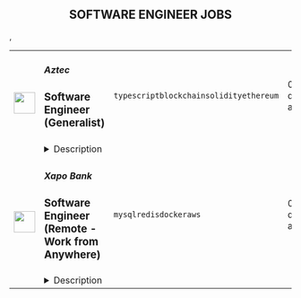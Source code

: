 <div align="center"><h2>SOFTWARE ENGINEER JOBS</h2></div><table><tr>
                <td width="100" height="100" rowspan="2">
                    <img src="https://avatars.githubusercontent.com/u/45291733?s=200&v=4" width="38px" height="auto">
                </td>
                <td width="300">
                    <h5>Aztec</h5>
                    <h3>Software Engineer (Generalist)</h3>
                </td>
                <td width="300">
                    <code>typescript</code><code>blockchain</code><code>solidity</code><code>ethereum</code>
                </td>
                <td width="200">
                <text>0 days ago</text>
                </td>
                <td width="100" rowspan="2">
                <a href="https://www.realworkfromanywhere.com/jobs/software-engineer-generalist-aztec-1947" align="right" target="_blank">Apply</a>
                </td>
            </tr>
            <tr>
                <td colspan="3">
                <details><summary>Description</summary>
                &lt;div class=&quot;content-intro&quot;&gt;&lt;h4&gt;&lt;strong&gt;About Aztec&lt;/strong&gt;&lt;/h4&gt;
&lt;p&gt;At Aztec, our goal is to add privacy to Ethereum.&lt;/p&gt;
&lt;p&gt;In the current public blockchain paradigm, users and entities unknowingly broadcast data in the public, compromising privacy and security to get trustlessness.&lt;/p&gt;
&lt;p&gt;Not only are unencrypted blockchains inherently privacy-exposing, they require significant redundancy to compute and verify the legitimacy of transactions.&lt;/p&gt;
&lt;p&gt;Implementing scalable encryption in a public blockchain paradigm requires cutting-edge math and engineering. Thankfully, our team of scientists and engineers invented Plonk, the industry-standard zkSNARK, and Noir, the universal language of zero knowledge.&lt;/p&gt;
&lt;p&gt;Now, we’re building a first of its kind Layer 2 with private smart contracts. This requires new cryptographic primitives, a zero-knowledge DSL for writing contracts, a privacy-friendly execution environment, a carefully designed set of circuits that prove the validity of the chain to L1, a decentralized block-building and proving mechanism, and a top-tier user and developer experience. And it’s now time to bring it to market.&lt;/p&gt;
&lt;p&gt;We’ve raised $125 million from industry-leading investors including a16z crypto, Paradigm, Variant, Consensys, and a_capital, and we’re growing quickly.&lt;/p&gt;&lt;/div&gt;&lt;h3&gt;&lt;strong&gt;What You’ll Do&lt;/strong&gt;&lt;/h3&gt;
&lt;p&gt;We’re looking for entrepreneurial, impact-driven engineers who thrive in fast-paced environments and want to be at the forefront of privacy-first decentralized applications. You’ll be part of a highly collaborative team working on the client-side stack that powers Aztec&#39;s zero-knowledge execution environment.&lt;/p&gt;
&lt;p&gt;You will:&lt;/p&gt;
&lt;ul&gt;
&lt;li&gt;&lt;strong&gt;Design and build tools &amp;amp; SDKs&lt;/strong&gt; that enable developers to build powerful, privacy-preserving dApps on Aztec.&lt;/li&gt;
&lt;li&gt;&lt;strong&gt;Develop a secure client-side execution environment&lt;/strong&gt;, used by wallets and applications to produce and handle encrypted transactions.&lt;/li&gt;
&lt;li&gt;&lt;strong&gt;Architect reusable patterns and libraries&lt;/strong&gt; for writing auditable and verifiable Aztec smart contracts.&lt;/li&gt;
&lt;li&gt;&lt;strong&gt;Collaborate cross-functionally&lt;/strong&gt; with protocol, cryptography, and product teams to build end-to-end privacy-preserving applications.&lt;/li&gt;
&lt;li&gt;&lt;strong&gt;Refactor, document, and test&lt;/strong&gt; existing code for maintainability, performance, and correctness.&lt;/li&gt;
&lt;li&gt;&lt;strong&gt;Identify and reduce technical debt&lt;/strong&gt;, while continuously improving architecture and developer ergonomics.&lt;/li&gt;
&lt;/ul&gt;
&lt;h3&gt;&lt;strong&gt;What We’re Looking For&lt;/strong&gt;&lt;/h3&gt;
&lt;ul&gt;
&lt;li&gt;3+ years of professional software engineering experience in blockchain or cryptography-related systems.&lt;/li&gt;
&lt;li&gt;Deep proficiency in &lt;strong&gt;TypeScript&lt;/strong&gt;, with strong software architecture and API design skills.&lt;/li&gt;
&lt;li&gt;Working knowledge of system-level concerns such as performance tuning, memory management, and secure data handling.&lt;/li&gt;
&lt;li&gt;Able to provide thoughtful code reviews and mentor other engineers.&lt;/li&gt;
&lt;li&gt;Comfortable working autonomously and asynchronously within a distributed team.&lt;/li&gt;
&lt;li&gt;Located in or able to work within &lt;strong&gt;GMT to EST time zones&lt;/strong&gt;.&lt;/li&gt;
&lt;/ul&gt;
&lt;h3&gt;&lt;strong&gt;Bonus Points&lt;/strong&gt;&lt;/h3&gt;
&lt;ul&gt;
&lt;li&gt;Experience with &lt;strong&gt;Rust&lt;/strong&gt;, &lt;strong&gt;Solidity&lt;/strong&gt;, or other smart contract languages.&lt;/li&gt;
&lt;li&gt;Contributions to open source projects, especially in the Web3 or cryptography space.&lt;/li&gt;
&lt;li&gt;Familiarity with zk systems like ZCash or other privacy-preserving protocols.&lt;/li&gt;
&lt;li&gt;Exposure to modern web development frameworks and tooling.&lt;/li&gt;
&lt;li&gt;Passion for zero-knowledge cryptography and its role in reshaping the internet.&lt;/li&gt;
&lt;/ul&gt;
&lt;h3&gt;&lt;strong&gt;What We Offer&lt;/strong&gt;&lt;/h3&gt;
&lt;ul&gt;
&lt;li&gt;Flexible, &lt;strong&gt;remote-first culture&lt;/strong&gt; with HQ in London.&lt;/li&gt;
&lt;li&gt;Competitive salary + &lt;strong&gt;equity/token options&lt;/strong&gt;.&lt;/li&gt;
&lt;li&gt;&lt;strong&gt;25 days annual leave&lt;/strong&gt; + bank holidays.&lt;/li&gt;
&lt;li&gt;&lt;strong&gt;Health, dental, and retirement benefits&lt;/strong&gt; (based on location).&lt;/li&gt;
&lt;li&gt;&lt;strong&gt;Quarterly offsites&lt;/strong&gt; for team collaboration and bonding.&lt;/li&gt;
&lt;li&gt;&lt;strong&gt;Conference and learning budget&lt;/strong&gt; for continual professional development.&lt;/li&gt;
&lt;li&gt;A chance to work on &lt;strong&gt;truly cutting-edge zero-knowledge infrastructure&lt;/strong&gt; with some of the best minds in the field.&lt;/li&gt;
&lt;/ul&gt;&lt;div class=&quot;content-conclusion&quot;&gt;&lt;p&gt;Aztec Labs is an equal opportunity employer and we value creativity, diversity, and intellectual curiosity. If you&#39;re passionate about leveraging your creative talents to make a real-world impact, and if you want to be part of a team that&#39;s shaping the future of digital privacy, then we would love to hear from you.&lt;/p&gt;&lt;/div&gt;
                </details>
                </td>
            </tr>,<tr>
                <td width="100" height="100" rowspan="2">
                    <img src="https://avatars.githubusercontent.com/u/6930305?s=200&v=4" width="38px" height="auto">
                </td>
                <td width="300">
                    <h5>Xapo Bank</h5>
                    <h3>Software Engineer (Remote - Work from Anywhere)</h3>
                </td>
                <td width="300">
                    <code>mysql</code><code>redis</code><code>docker</code><code>aws</code>
                </td>
                <td width="200">
                <text>0 days ago</text>
                </td>
                <td width="100" rowspan="2">
                <a href="https://www.realworkfromanywhere.com/jobs/software-engineer-remote-work-from-anywhere-xapo-bank-6290" align="right" target="_blank">Apply</a>
                </td>
            </tr>
            <tr>
                <td colspan="3">
                <details><summary>Description</summary>
                &lt;div class=&quot;content-intro&quot;&gt;&lt;p style=&quot;text-align: left;&quot;&gt;&lt;span style=&quot;font-weight: 900;&quot;&gt;Work from anywhere, impact everywhere&amp;nbsp;&lt;/span&gt;&lt;/p&gt;
&lt;p&gt;Diversity is at the heart of who we are at Xapo Bank. We’re a fully distributed team of over 180 Xapiens that work remotely from 40+ countries around the world.&amp;nbsp;&lt;/p&gt;
&lt;p&gt;Our beginning: A world that enjoys economic freedom and wealth protection, no matter where you live or who is running your country.&lt;/p&gt;
&lt;p&gt;To achieve that, we search the world for the best people for the job. We work hard, think globally, and inspire each other to learn and grow. We are committed to changing the way things are done.&lt;/p&gt;
&lt;p&gt;&amp;nbsp;&lt;/p&gt;
&lt;p&gt;&lt;strong&gt;Risk is inherent in all of our business activities and managing risk well is the responsibility of every Xapien. Sound risk management enables us to serve our customers and deliver value for our shareholders, and helps make Xapo a great place to work.&lt;/strong&gt;&lt;/p&gt;
&lt;p&gt;&amp;nbsp;&lt;/p&gt;
&lt;p style=&quot;text-align: left;&quot;&gt;&lt;em&gt;&lt;span style=&quot;font-weight: 500;&quot;&gt;Although we are headquartered in Gibraltar, this is a full time, 100% remote position&amp;nbsp;&lt;br&gt;&lt;/span&gt;&lt;/em&gt;&lt;em&gt;&lt;span style=&quot;font-weight: 500;&quot;&gt;Work from anywhere!&lt;/span&gt;&lt;/em&gt;&lt;/p&gt;
&lt;p style=&quot;text-align: left;&quot;&gt;&amp;nbsp;&lt;/p&gt;&lt;/div&gt;&lt;p&gt;&lt;strong&gt;&lt;em&gt;Position overview&lt;/em&gt;&lt;/strong&gt;&lt;/p&gt;
&lt;p&gt;We’re looking for a Software Engineer to join our engineering function. At Xapo, we are building truly cross-functional teams with full ownership of design, architecture, building, testing, delivery, data, and operations. You will collaborate closely with fellow team members from the product, apps, design, and QA communities of practice. You will be part of the product team (we call them SATs, or Stream Aligned Teams, as per Team Topologies) in charge of the Activation, Subscriptions, Engagement, Referrals, and Communication aspects of Xapo products.&amp;nbsp;&lt;/p&gt;
&lt;p&gt;As a Software Engineer, you will develop a high-impact service, guide technical good practices, and play an active role in the Development Community of practice. You will shape and execute architectural and technical patterns used in the company to solve the problems for operational teams, improve UX, and cause a WOW effect in the eyes of our Members. With that in mind, you will have an immense impact on how the future of finance looks like.&lt;/p&gt;
&lt;p&gt;&lt;strong&gt;&lt;em&gt;Responsibilities&lt;/em&gt;&lt;/strong&gt;&lt;/p&gt;
&lt;ul&gt;
&lt;li&gt;Designing, developing, and deploying backend services focusing on high availability, fault tolerance, low latency, and security.&lt;/li&gt;
&lt;li&gt;Take full end-to-end responsibility for the services your team owns, from development to production, quality, operations, and data.&lt;/li&gt;
&lt;li&gt;Working closely in cross-functional teams where everyone is responsible for the outcome.&amp;nbsp;&lt;/li&gt;
&lt;li&gt;Build a great place to work for talented and motivated people.&amp;nbsp;&lt;/li&gt;
&lt;li&gt;Develop innovative solutions with Bitcoin at its core.&lt;/li&gt;
&lt;/ul&gt;
&lt;p&gt;&lt;strong&gt;&lt;em&gt;Skills needed&lt;/em&gt;&lt;/strong&gt;&lt;/p&gt;
&lt;ul&gt;
&lt;li&gt;Significant software engineering experience in one or more general-purpose programming languages (we use Python)&amp;nbsp;&lt;/li&gt;
&lt;li&gt;Excellent teamwork and communication skills, comfortable preparing high-quality documentation and designs to aid understanding and knowledge sharing.&amp;nbsp;&lt;/li&gt;
&lt;li&gt;Understanding the microservices architecture, container-based 12-factor apps, and cloud-native patterns around fault tolerance.&amp;nbsp;&lt;/li&gt;
&lt;li&gt;Experience building services that can be deployed on demand, quickly, and with quality.&amp;nbsp;&lt;/li&gt;
&lt;li&gt;Track record of delivering highly scalable asynchronous software.&lt;/li&gt;
&lt;li&gt;Experience in using Event Driven Architecture and Domain Driven Design.&lt;/li&gt;
&lt;li&gt;Excellent understanding of CI/CD patterns and good practice.&amp;nbsp;&lt;/li&gt;
&lt;li&gt;Experience building contract-first services and adopting patterns and frameworks to enable appropriate automated testing at the unit, contract, service, and end-to-end levels.&amp;nbsp;&lt;/li&gt;
&lt;li&gt;Understand the role of high-quality observability in building highly scalable and performant software&lt;/li&gt;
&lt;/ul&gt;
&lt;p&gt;&lt;strong&gt;&lt;em&gt;Other requirements&lt;/em&gt;&lt;/strong&gt;&lt;/p&gt;
&lt;ul&gt;
&lt;li&gt;AWS for all of our Infrastructure&amp;nbsp;&lt;/li&gt;
&lt;li&gt;Docker&amp;nbsp;&lt;/li&gt;
&lt;li&gt;Python (Django, Flask)&amp;nbsp;&lt;/li&gt;
&lt;li&gt;MySQL&amp;nbsp;&lt;/li&gt;
&lt;li&gt;MongoDB&amp;nbsp;&lt;/li&gt;
&lt;li&gt;Redis&amp;nbsp;&lt;/li&gt;
&lt;li&gt;PostgreSQL&amp;nbsp;&lt;/li&gt;
&lt;li&gt;Node.js&amp;nbsp;&lt;/li&gt;
&lt;li&gt;Java&amp;nbsp;&lt;/li&gt;
&lt;li&gt;BigQuery&lt;/li&gt;
&lt;li&gt;A dedicated workspace&lt;/li&gt;
&lt;li&gt;A reliable internet connection with the fastest speed possible in your area&lt;/li&gt;
&lt;li&gt;Alignment with Our Values and the Xapo Values-Driven Leadership principles.&lt;/li&gt;
&lt;/ul&gt;&lt;div class=&quot;content-conclusion&quot;&gt;&lt;p&gt;&lt;span style=&quot;font-size: 12pt;&quot;&gt;&lt;strong&gt;Why work for Xapo?&lt;/strong&gt;&lt;/span&gt;&lt;/p&gt;
&lt;p&gt;&lt;span style=&quot;font-weight: 500; font-size: 10pt;&quot;&gt;IMPACT GLOBALLY, WORK REMOTELY.&lt;/span&gt;&lt;/p&gt;
&lt;ul&gt;
&lt;li style=&quot;font-weight: 500;&quot;&gt;&lt;strong&gt;Shape the Future:&lt;/strong&gt;&lt;span style=&quot;font-weight: 500;&quot;&gt; Improve lives through cutting-edge technology, work 100% remotely from anywhere in the world.&lt;/span&gt;&lt;/li&gt;
&lt;li style=&quot;font-weight: 500;&quot;&gt;&lt;strong&gt;Great work-life balance:&lt;/strong&gt;&lt;span style=&quot;font-weight: 500;&quot;&gt; &lt;/span&gt;&lt;span style=&quot;font-weight: 500;&quot;&gt;Build amazing things with a balance of autonomy and collaborative teamwork. Set your own work schedule and make use of a flexible PTO plan when you need to recharge.&lt;/span&gt;&lt;span style=&quot;font-weight: 500;&quot;&gt;&amp;nbsp;&lt;/span&gt;&lt;/li&gt;
&lt;li style=&quot;font-weight: 500;&quot;&gt;&lt;strong&gt;Expect Excellence:&lt;/strong&gt;&lt;span style=&quot;font-weight: 500;&quot;&gt; Collaborate, learn, and grow with a high-performance team. Learn&lt;/span&gt;&lt;span style=&quot;font-weight: 500;&quot;&gt; how you learn best - from books to conferences, you’ll get a yearly budget for your individual learning and development goals.&lt;/span&gt;&lt;/li&gt;
&lt;/ul&gt;
&lt;p&gt;&lt;strong&gt;At Xapo, we prioritize consumer protection and adhere to regulatory requirements by ensuring that all Xapiens are accountable for upholding principles of fair treatment, transparency, and ethical conduct in their interactions with customers and stakeholders.&lt;br&gt;&lt;br&gt;&lt;span style=&quot;text-decoration: underline;&quot;&gt;Xapo Device Policy&lt;br&gt;&lt;/span&gt;&lt;/strong&gt;Consultants joining Xapo Bank must comply with the Xapo Device Policy, which governs the use of corporate-approved laptops under Corporate-Owned, Personally Purchased Device (reimbursed up to $1,500) or Corporate-Owned, Personally Enabled Device (personal device with enforced security controls).&lt;br&gt;All devices must meet security requirements, enroll in Xapo’s Mobile Device Management (MDM), and adhere to compliance rules. COPPD devices remain Xapo property with buyback options upon exit. COPED users agree to data control measures, including mandatory corporate data wipes.&lt;br&gt;Compliance with the Xapo Device Policy is mandatory for all consultants, onboarding will not proceed without adherence to the policy.&lt;strong&gt;&lt;br&gt;&lt;br&gt;&lt;/strong&gt;&lt;/p&gt;&lt;/div&gt;
                </details>
                </td>
            </tr></table>